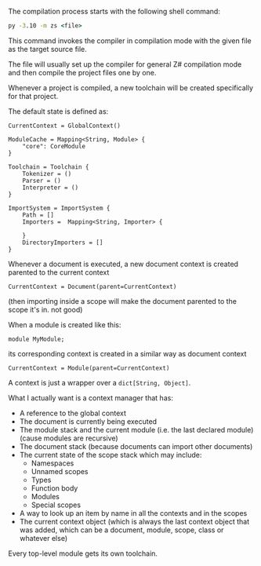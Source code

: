 The compilation process starts with the following shell command:
```cmd
py -3.10 -m zs <file>
```

This command invokes the compiler in compilation mode with the given file
as the target source file.

The file will usually set up the compiler for general Z# compilation mode
and then compile the project files one by one.

Whenever a project is compiled, a new toolchain will be created specifically for
that project.


The default state is defined as:
```
CurrentContext = GlobalContext()

ModuleCache = Mapping<String, Module> {
    "core": CoreModule
}

Toolchain = Toolchain {
    Tokenizer = ()
    Parser = ()
    Interpreter = ()
}

ImportSystem = ImportSystem {
    Path = []
    Importers =  Mapping<String, Importer> {
    
    }
    DirectoryImporters = []
}
```


Whenever a document is executed, a new document context is created parented to the current context
```
CurrentContext = Document(parent=CurrentContext)
```

(then importing inside a scope will make the document parented to the scope it's in. not good)

When a module is created like this:
```
module MyModule;
```
its corresponding context is created in a similar way as document context

```
CurrentContext = Module(parent=CurrentContext)
```


A context is just a wrapper over a `dict[String, Object]`.


What I actually want is a context manager that has:
* A reference to the global context
* The document is currently being executed
* The module stack and the current module (i.e. the last declared module) (cause modules are recursive)
* The document stack (because documents can import other documents)
* The current state of the scope stack which may include:
  * Namespaces
  * Unnamed scopes
  * Types
  * Function body
  * Modules
  * Special scopes
* A way to look up an item by name in all the contexts and in the scopes
* The current context object (which is always the last context object that was added, which can be
a document, module, scope, class or whatever else)


Every top-level module gets its own toolchain.
